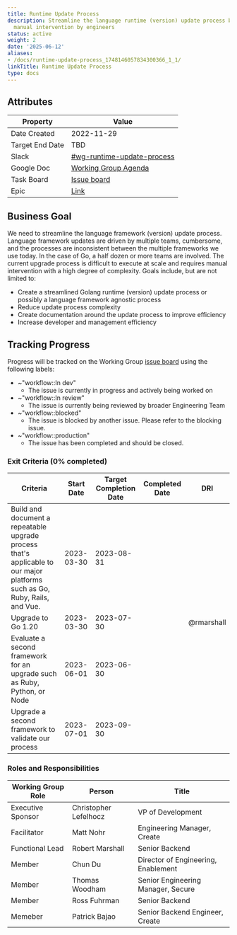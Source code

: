 ```yaml
---
title: Runtime Update Process
description: Streamline the language runtime (version) update process by reducing
  manual intervention by engineers
status: active
weight: 2
date: '2025-06-12'
aliases:
- /docs/runtime-update-process_1748146057834300366_1_1/
linkTitle: Runtime Update Process
type: docs
---
```


## Attributes

| Property        | Value                                                                                                         |
|-----------------|---------------------------------------------------------------------------------------------------------------|
| Date Created    | 2022-11-29                                                                                                    |
| Target End Date | TBD                                                                                                           |
| Slack           | [#wg-runtime-update-process](https://gitlab.slack.com/archives/C045H9HDV7T)                                   |
| Google Doc      | [Working Group Agenda](https://docs.google.com/document/d/11HRehnkZqXhFMyM_nrftRS1LNuHqPo8S8wcZpPOry9g/edit#) |
| Task Board      | [Issue board](https://gitlab.com/groups/gitlab-org/-/boards/5467616)                                          |
| Epic            | [Link](https://gitlab.com/groups/gitlab-org/-/epics/10154)                                                     |

## Business Goal

We need to streamline the language framework (version) update process. Language framework updates are driven by multiple teams, cumbersome, and the processes are inconsistent between the multiple frameworks we use today. In the case of Go, a half dozen or more teams are involved. The current upgrade process is difficult to execute at scale and requires manual intervention with a high degree of complexity. Goals include, but are not limited to:

- Create a streamlined Golang runtime (version) update process or possibly a language framework agnostic process
- Reduce update process complexity
- Create documentation around the update process to improve efficiency
- Increase developer and management efficiency

## Tracking Progress

Progress will be tracked on the Working Group [issue board](https://gitlab.com/groups/gitlab-org/-/boards/5467616) using the following labels:

- ~"workflow::In dev"
  - The issue is currently in progress and actively being worked on
- ~"workflow::In review"
  - The issue is currently being reviewed by broader Engineering Team
- ~"workflow::blocked"
  - The issue is blocked by another issue.  Please refer to the blocking issue.
- ~"workflow::production"
  - The issue has been completed and should be closed.

### Exit Criteria (0% completed)

| Criteria | Start Date | Target Completion Date | Completed Date | DRI |
|----------|------------|------------------------|----------------|-----|
| Build and document a repeatable upgrade process that's applicable to our major platforms such as Go, Ruby, Rails, and Vue. | 2023-03-30 | 2023-08-31 | | |
| Upgrade to Go 1.20 | 2023-03-30 | 2023-07-30 | | @rmarshall |
| Evaluate a second framework for an upgrade such as Ruby, Python, or Node | 2023-06-01 | 2023-06-30 | | |
| Upgrade a second framework to validate our process | 2023-07-01 | 2023-09-30 | | |

### Roles and Responsibilities

| Working Group Role | Person                | Title                                   |
|--------------------|-----------------------|-----------------------------------------|
| Executive Sponsor  | Christopher Lefelhocz | VP of Development                       |
| Facilitator        | Matt Nohr             | Engineering Manager, Create             |
| Functional Lead    | Robert Marshall       | Senior Backend                          |
| Member             | Chun Du               | Director of Engineering, Enablement     |
| Member             | Thomas Woodham        | Senior Engineering Manager, Secure      |
| Member             | Ross Fuhrman          | Senior Backend                          |
| Memeber            | Patrick Bajao         | Senior Backend Engineer, Create         |
